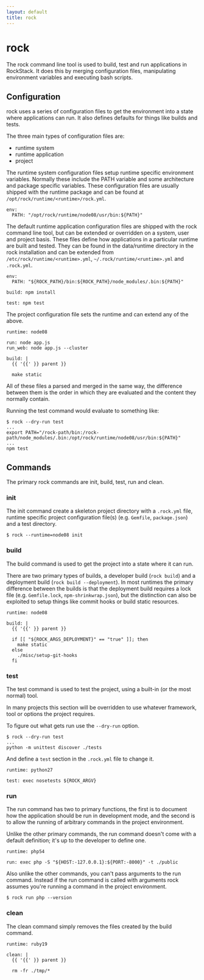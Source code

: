 ```yaml
---
layout: default
title: rock
---
```


# rock

The rock command line tool is used to build, test and run applications in
RockStack. It does this by merging configuration files, manipulating
environment variables and executing bash scripts.

## Configuration

rock uses a series of configuration files to get the environment into a state
where applications can run. It also defines defaults for things like builds and
tests.

The three main types of configuration files are:

 * runtime system
 * runtime application
 * project

The runtime system configuration files setup runtime specific environment
variables. Normally these include the PATH variable and some architecture and
package specific variables. These configuration files are usually shipped with
the runtime package and can be found at `/opt/rock/runtime/<runtime>/rock.yml`.

    env:
      PATH: "/opt/rock/runtime/node08/usr/bin:${PATH}"

The default runtime application configuration files are shipped with the rock
command line tool, but can be extended or overridden on a system, user and
project basis. These files define how applications in a particular runtime are
built and tested. They can be found in the data/runtime directory in the rock
installation and can be extended from `/etc/rock/runtime/<runtime>.yml`,
`~/.rock/runtime/<runtime>.yml` and `.rock.yml`.

    env:
      PATH: "${ROCK_PATH}/bin:${ROCK_PATH}/node_modules/.bin:${PATH}"

    build: npm install

    test: npm test

The project configuration file sets the runtime and can extend any of the above.

    runtime: node08

    run: node app.js
    run_web: node app.js --cluster

    build: |
      {{ '{{' }} parent }}

      make static

All of these files a parsed and merged in the same way, the difference between
them is the order in which they are evaluated and the content they normally
contain.

Running the test command would evaluate to something like:

    $ rock --dry-run test
    ...
    export PATH="/rock-path/bin:/rock-path/node_modules/.bin:/opt/rock/runtime/node08/usr/bin:${PATH}"
    ...
    npm test

## Commands

The primary rock commands are init, build, test, run and clean.

### init

The init command create a skeleton project directory with a `.rock.yml` file,
runtime specific project configuration file(s) (e.g. `Gemfile`, `package.json`)
and a test directory.

    $ rock --runtime=node08 init

### build

The build command is used to get the project into a state where it can run.

There are two primary types of builds, a developer build (`rock build`) and a
deployment build (`rock build --deployment`). In most runtimes the primary
difference between the builds is that the deployment build requires a lock file
(e.g. `Gemfile.lock`, `npm-shrinkwrap.json`), but the distinction can also be
exploited to setup things like commit hooks or build static resources.

    runtime: node08

    build: |
      {{ '{{' }} parent }}

      if [[ "${ROCK_ARGS_DEPLOYMENT}" == "true" ]]; then
        make static
      else
        ./misc/setup-git-hooks
      fi

### test

The test command is used to test the project, using a built-in (or the most
normal) tool.

In many projects this section will be overridden to use whatever framework,
tool or options the project requires.

To figure out what gets run use the `--dry-run` option.

    $ rock --dry-run test
    ...
    python -m unittest discover ./tests

And define a `test` section in the `.rock.yml` file to change it.

    runtime: python27

    test: exec nosetests ${ROCK_ARGV}

### run

The run command has two to primary functions, the first is to document how the
application should be run in development mode, and the second is to allow the
running of arbitrary commands in the project environment.

Unlike the other primary commands, the run command doesn't come with a default
definition; it's up to the developer to define one.

    runtime: php54

    run: exec php -S "${HOST:-127.0.0.1}:${PORT:-8000}" -t ./public

Also unlike the other commands, you can't pass arguments to the run command.
Instead if the run command is called with arguments rock assumes you're running
a command in the project environment.

    $ rock run php --version

### clean

The clean command simply removes the files created by the build command.

    runtime: ruby19

    clean: |
      {{ '{{' }} parent }}

      rm -fr ./tmp/*
